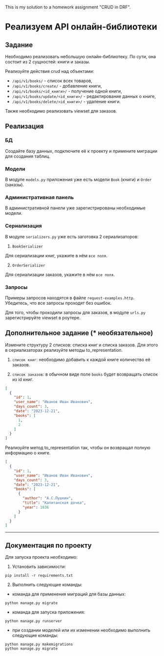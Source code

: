 This is my solution to a homework assignment "CRUD in DRF".

# Реализуем API онлайн-библиотеки

## Задание

Необходимо реализовать небольшую онлайн-библиотеку. По сути, она состоит из 2 сущностей: книги и заказы.

Реализуйте действия crud над объектами:

- `/api/v1/books/` - список всех товаров,
- `/api/v1/books/create/` - добавление книги,
- `/api/v1/books/<id_книги>/` - получение одной книги,
- `/api/v1/books/update/<id_книги>/` - редактирование данных о книге,
- `/api/v1/books/delete/<id_книги>/` - удаление книги.

Также необходимо реализовать viewset для заказов. 

## Реализация

### БД

Создайте базу данных, подключите её к проекту и примените миграции для создания таблиц.

### Модели

В модуле `models.py` приложения уже есть модели `Book` (книги) и `Order` (заказы). 

### Административная панель

В административной панели уже зарегистрированы необходимые модели.

### Сериализация

В модуле `serializers.py` уже есть заготовка 2 сериализаторов: 

1. `BookSerializer` 

Для сериализации книг, укажите в нём `все поля`.

2. `OrderSerializer` 

Для сериализации заказов, укажите в нём `все поля`.

### Запросы

Примеры запросов находятся в файле `request-examples.http`. Убедитесь, что все запросы проходят без ошибок. 

Для того, чтобы проходили запросы для заказов, в модуле `urls.py` зарегистрируйте viewset в роутере.

## Дополнительное задание (* необязательное)

Измените структуру 2 списков: списка книг и списка заказов. Для этого в сериализаторах реализуйте методы to_representation.

1.  `список книг`: необходимо добавить к каждой книге количество её заказов.

2. `список заказов`: в обычном виде поле `books` будет возвращать список из id книг.

```json
[
  {
    "id": 1,
    "user_name": "Иванов Иван Иванович",
    "days_count": 3,
    "date": "2023-12-21",
    "books": [
      1, 
      2
    ]
  }
]
```

Реализуйте метод to_representation так, чтобы он возвращал полную информацию о книге.

```json
[
  {
    "id": 1,
    "user_name": "Иванов Иван Иванович",
    "days_count": 3,
    "date": "2023-12-21",
    "books": [
      {
        "author": "А.С.Пушкин",
        "title": "Капитанская дочка",
        "year": 1836
      }
    ]
  }
]
```

-----

## Документация по проекту

Для запуска проекта необходимо:

1. Установить зависимости:
```commandline
pip install -r requirements.txt
```

2. Выполнить следующие команды:

- команда для применения миграций для базы данных:

```commandline
python manage.py migrate
```

- команда для запуска приложения:

```commandline
python manage.py runserver
```

- при создании моделей или их изменении необходимо выполнить следующие команды:

```commandline
python manage.py makemigrations
python manage.py migrate
```
